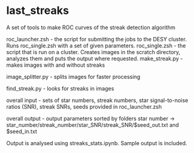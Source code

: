 # last_streaks
A set of tools to make ROC curves of the streak detection algorithm

roc_launcher.zsh - the script for submitting the jobs to the DESY cluster. Runs roc_single.zsh with a set of given parameters.
roc_single.zsh - the script that is run on a cluster. Creates images in the scratch directory, analyzes them and puts the output where requested.
make_streak.py - makes images with and without streaks

image_splitter.py - splits images for faster processing

find_streak.py - looks for streaks in images

overall input - sets of star numbers, streak numbers, star signal-to-noise ratios (SNR), streak SNRs, seeds provided in roc_launcher.zsh

overall output - output parameters sorted by folders star number -> star_number/streak_number/star_SNR/streak_SNR/$seed_out.txt and $seed_in.txt

Output is analysed using streaks_stats.ipynb. Sample output is included.

